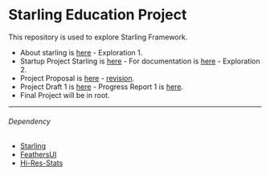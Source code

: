# Starling Education Project

This repository is used to explore Starling Framework.

* About starling is [here](doc/Resume_Starling.md) - Exploration 1.
* Startup Project Starling is [here](startup/) - For documentation is [here](startup/doc/TellYourName.pdf) - Exploration 2.
* Project Proposal is [here](doc/You-Can-Use-It-13514047-Bervianto-Leo-P.pdf) - [revision](doc/You-Can-Use-It-13514047-Bervianto-Leo-P-revisi.pdf).
* Project Draft 1 is [here](draft1/) - Progress Report 1 is [here](doc/ProgressReport1.md).
* Final Project will be in root.

---
###### Dependency

* [Starling](http://gamua.com/starling/)
* [FeathersUI](http://feathersui.com/)
* [Hi-Res-Stats](https://github.com/mrdoob/Hi-ReS-Stats)
